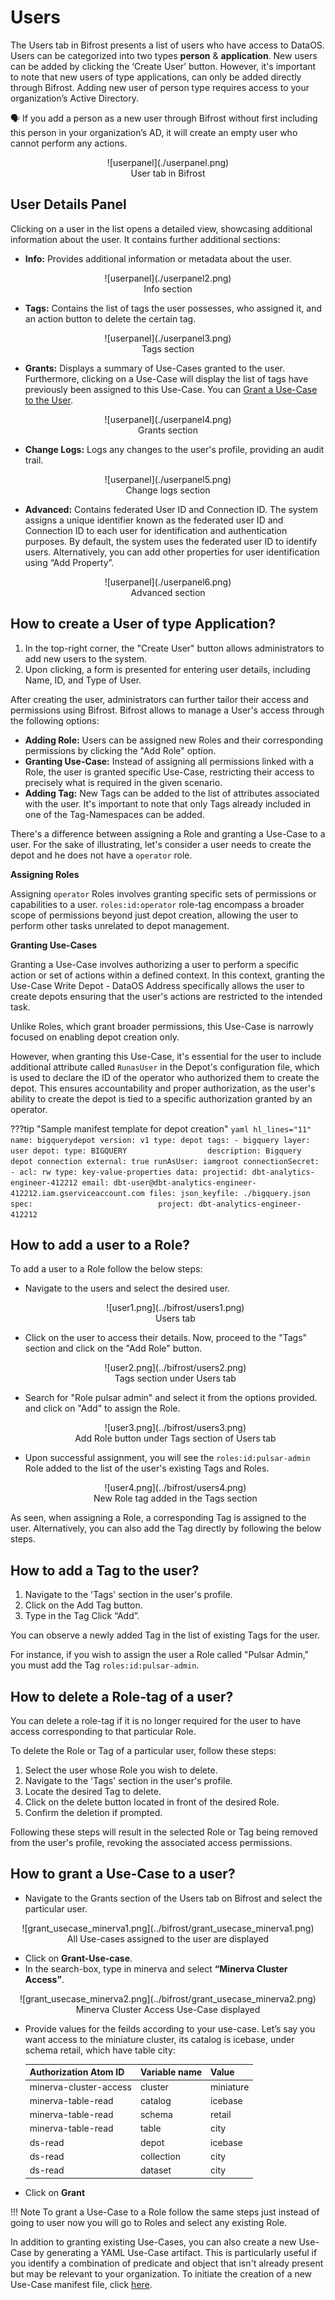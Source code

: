 # Users

The Users tab in Bifrost presents a list of users who have access to DataOS. Users can be categorized into two types **person** & **application**. New users can be added by clicking the ‘Create User’ button. However, it's important to note that new users of type applications, can only be added directly through Bifrost.  Adding new user of person type requires access to your organization’s Active Directory.

<aside class="callout">

🗣 If you add a person as a new user through Bifrost without first including this person in your organization’s AD, it will create an empty user who cannot perform any actions. 

</aside>

<center>![userpanel](./userpanel.png)</center>
<center>User tab in Bifrost</center>

## User Details Panel

Clicking on a user in the list opens a detailed view, showcasing additional information about the user. It contains further additional sections:

- **Info:** Provides additional information or metadata about the user.

<center>![userpanel](./userpanel2.png)</center>
<center>Info section</center>

- **Tags:** Contains the list of tags the user possesses, who assigned it, and an action button to delete the certain tag.

<center>![userpanel](./userpanel3.png)</center>
<center>Tags section</center>

-  **Grants:** Displays a summary of Use-Cases granted to the user. Furthermore, clicking on a Use-Case will display the list of tags have previously been assigned to this Use-Case. You can [Grant a Use-Case to the User](../bifrost/users.md#how-to-grant-a-use-case-to-a-user).

<center>![userpanel](./userpanel4.png)</center>
<center>Grants section</center>

-  **Change Logs:** Logs any changes to the user's profile, providing an audit trail.

<center>![userpanel](./userpanel5.png)</center>
<center>Change logs section</center>

- **Advanced:** Contains federated User ID and Connection ID. The system assigns a unique identifier known as the federated user ID and Connection ID to each user for identification and authentication purposes. By default, the system uses the federated user ID to identify users. Alternatively, you can add other properties for user identification using “Add Property”.

<center>![userpanel](./userpanel6.png)</center>
<center>Advanced section</center>

## How to create a User of type Application?

1. In the top-right corner, the "Create User" button allows administrators to add new users to the system.
2. Upon clicking, a form is presented for entering user details, including Name, ID, and Type of User.

After creating the user, administrators can further tailor their access and permissions using Bifrost. Bifrost allows to manage a User's access through the following options:

- **Adding Role:** Users can be assigned new Roles and their corresponding permissions by clicking the "Add Role" option.
- **Granting Use-Case:** Instead of assigning all permissions linked with a Role, the user is granted specific Use-Case, restricting their access to precisely what is required in the given scenario.
- **Adding Tag:** New Tags can be added to the list of attributes associated with the user. It's important to note that only Tags already included in one of the Tag-Namespaces can be added.

There's a difference between assigning a Role and granting a Use-Case to a user. For the sake of illustrating, let's consider a user needs to create the depot and he does not have a `operator` role. 

**Assigning Roles**  

  Assigning `operator` Roles involves granting specific sets of permissions or capabilities to a user. `roles:id:operator` role-tag encompass a broader scope of permissions beyond just depot creation, allowing the user to perform other tasks unrelated to depot management.
    
**Granting Use-Cases**

  Granting a Use-Case involves authorizing a user to perform a specific action or set of actions within a defined context. In this context, granting the Use-Case Write Depot - DataOS Address specifically allows the user to create depots ensuring that the user's actions are restricted to the intended task. 
  
  Unlike Roles, which grant broader permissions, this Use-Case is narrowly focused on enabling depot creation only.
  
  However, when granting this Use-Case, it's essential for the user to include additional attribute called `RunasUser` in the Depot's configuration file, which is used to declare the ID of the operator who authorized them to create the depot. This ensures accountability and proper authorization, as the user's ability to create the depot is tied to a specific authorization granted by an operator.

???tip "Sample manifest template for depot creation"
    ```yaml hl_lines="11"
    name: bigquerydepot
    version: v1
    type: depot
    tags:
      - bigquery
    layer: user
    depot:
      type: BIGQUERY                 
      description: Bigquery depot connection
      external: true
      runAsUser: iamgroot
      connectionSecret:            
        - acl: rw
          type: key-value-properties
          data:
            projectid: dbt-analytics-engineer-412212
            email: dbt-user@dbt-analytics-engineer-412212.iam.gserviceaccount.com
          files:
            json_keyfile: ./bigquery.json
      spec:                           
        project: dbt-analytics-engineer-412212
    ```

## How to add a user to a Role?

To add a user to a Role follow the below steps:

- Navigate to the users and select the desired user.

  <center>![user1.png](../bifrost/users1.png)</center>
  <center> Users tab </center>

- Click on the user to access their details. Now, proceed to the "Tags" section and click on the "Add Role" button.

  <center>![user2.png](../bifrost/users2.png)</center>
   <center> Tags section under Users tab</center>

- Search for "Role pulsar admin" and select it from the options provided. and click on "Add" to assign the Role.

  <center>![user3.png](../bifrost/users3.png)</center>
  <center> Add Role button under Tags section of Users tab</center>

- Upon successful assignment, you will see the `roles:id:pulsar-admin` Role added to the list of the user's existing Tags and Roles.

  <center>![user4.png](../bifrost/users4.png)</center>
  <center> New Role tag added in the Tags section</center>

As seen, when assigning a Role, a corresponding Tag is assigned to the user. Alternatively, you can also add the Tag directly by following the below steps.

## How to add a Tag to the user?

1. Navigate to the 'Tags' section in the user's profile.
2. Click on the Add Tag button.
3. Type in  the Tag Click “Add”.

You can observe a newly added Tag in the list of existing Tags for the user.

For instance, if you wish to assign the user a Role called "Pulsar Admin," you must add the Tag `roles:id:pulsar-admin`. 

## How to delete a Role-tag of a user?

You can delete a role-tag if it is no longer required for the user to have access corresponding to that particular Role.

To delete the Role or Tag of a particular user, follow these steps:

1. Select the user whose Role you wish to delete.
2. Navigate to the 'Tags' section in the user's profile.
3. Locate the desired Tag to delete.
4. Click on the delete button located in front of the desired Role.
5. Confirm the deletion if prompted.

Following these steps will result in the selected Role or Tag being removed from the user's profile, revoking the associated access permissions.

## How to grant a Use-Case to a user?

- Navigate to the Grants section of the Users tab on Bifrost and select the particular user.

<center>![grant_usecase_minerva1.png](../bifrost/grant_usecase_minerva1.png)</center>
<center>All Use-cases assigned to the user are displayed</center>

- Click on **Grant-Use-case**.
- In the search-box, type in minerva and select **“Minerva Cluster Access”**.
    
<center>![grant_usecase_minerva2.png](../bifrost/grant_usecase_minerva2.png)</center>
<center>Minerva Cluster Access Use-Case displayed</center>

- Provide values for the feilds according to your use-case. Let’s say you want access to the miniature cluster, its catalog is icebase, under schema retail, which have table city:
    
    | Authorization Atom ID | Variable name | Value |
    | --- | --- | --- |
    | minerva-cluster-access | cluster | miniature |
    | minerva-table-read | catalog | icebase |
    | minerva-table-read | schema | retail |
    | minerva-table-read | table | city |
    | ds-read | depot | icebase |
    | ds-read | collection | city |
    | ds-read | dataset | city |

- Click on **Grant** 
    
!!! Note
    To grant a Use-Case to a Role follow the same steps just instead of going to user now you will go to Roles and select any existing Role.


In addition to granting existing Use-Cases, you can also create a new Use-Case by generating a YAML Use-Case artifact. This is particularly useful if you identify a combination of predicate and object that isn't already present but may be relevant to your organization. To initiate the creation of a new Use-Case manifest file, click [here](../bifrost/use_cases.md#how-to-create-a-new-use-case).